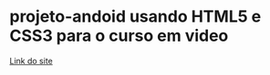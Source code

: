 # projeto-andoid usando HTML5 e CSS3 para o curso em video

<a href= "https://deivison1.github.io/projeto-andoid/"> Link do site </a>
